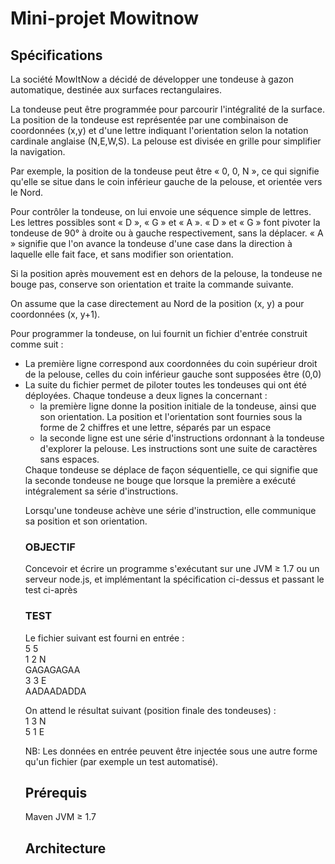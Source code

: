 <h1>Mini-projet Mowitnow</h1>
<h2>Spécifications</h2>
La société MowItNow a décidé de développer une tondeuse à gazon automatique, destinée aux surfaces rectangulaires.

La tondeuse peut être programmée pour parcourir l'intégralité de la surface.
La position de la tondeuse est représentée par une combinaison de coordonnées (x,y) et d'une lettre indiquant l'orientation selon la notation cardinale anglaise (N,E,W,S). La pelouse est divisée en grille pour simplifier la navigation. 

Par exemple, la position de la tondeuse peut être « 0, 0, N », ce qui signifie qu'elle se situe dans le coin inférieur gauche de la pelouse, et orientée vers le Nord.

Pour contrôler la tondeuse, on lui envoie une séquence simple de lettres. Les lettres possibles sont « D », « G » et « A ». « D » et « G » font pivoter la tondeuse de 90° à droite ou à gauche respectivement, sans la déplacer. « A » signifie que l'on avance la tondeuse d'une case dans la direction à laquelle elle fait face, et sans modifier son orientation.

Si la position après mouvement est en dehors de la pelouse, la tondeuse ne bouge pas, conserve son orientation et traite la commande suivante. 

On assume que la case directement au Nord de la position (x, y) a pour coordonnées (x, y+1).

Pour programmer la tondeuse, on lui fournit un fichier d'entrée construit comme suit :
<ul>
<li>	La première ligne correspond aux coordonnées du coin supérieur droit de la pelouse, celles du coin inférieur gauche sont supposées être (0,0)</li>
<li>	La suite du fichier permet de piloter toutes les tondeuses qui ont été déployées. Chaque tondeuse a deux lignes la concernant :
<ul>
<li>	la première ligne donne la position initiale de la tondeuse, ainsi que son orientation. La position et l'orientation sont fournies sous la forme de 2 chiffres et une lettre, séparés par un espace</li>
<li>	la seconde ligne est une série d'instructions ordonnant à la tondeuse d'explorer la pelouse. Les instructions sont une suite de caractères sans espaces.</li>
</li>
</ul>
Chaque tondeuse se déplace de façon séquentielle, ce qui signifie que la seconde tondeuse ne bouge que lorsque la première a exécuté intégralement sa série d'instructions.

Lorsqu'une tondeuse achève une série d'instruction, elle communique sa position et son orientation.

<h3>OBJECTIF</h3>
Concevoir et écrire un programme s'exécutant sur une JVM ≥ 1.7 ou un serveur node.js, et implémentant la spécification ci-dessus et passant le test ci-après

<h3>TEST</h3>
Le fichier suivant est fourni en entrée :<br>
5 5<br>
1 2 N<br>
GAGAGAGAA<br>
3 3 E<br>
AADAADADDA<br>

On attend le résultat suivant (position finale des tondeuses) :<br>
1 3 N<br>
5 1 E<br>

NB: Les données en entrée peuvent être injectée sous une autre forme qu'un fichier (par exemple un test automatisé).

<h2>Prérequis</h2>
Maven
JVM ≥ 1.7

<h2>Architecture</h2>


